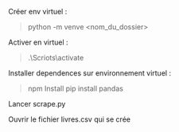 
Créer env virtuel :
>python -m venve <nom_du_dossier>

Activer en virtuel : 
> .\Scriots\activate

Installer dependences sur environnement virtuel :
> npm Install
> pip install pandas

Lancer scrape.py

Ouvrir le fichier livres.csv qui se crée



